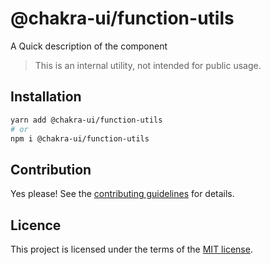 # @chakra-ui/function-utils

A Quick description of the component

> This is an internal utility, not intended for public usage.

## Installation

```sh
yarn add @chakra-ui/function-utils
# or
npm i @chakra-ui/function-utils
```

## Contribution

Yes please! See the
[contributing guidelines](https://github.com/chakra-ui/chakra-ui/blob/master/CONTRIBUTING.md)
for details.

## Licence

This project is licensed under the terms of the
[MIT license](https://github.com/chakra-ui/chakra-ui/blob/master/LICENSE).
